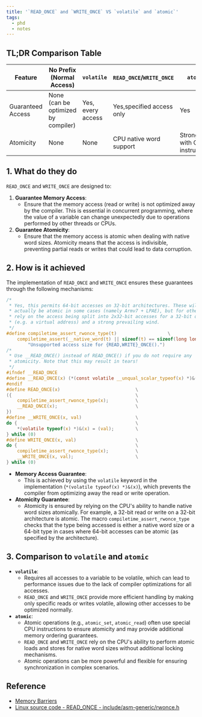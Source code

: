```yaml
---
title: '`READ_ONCE` and `WRITE_ONCE` VS `volatile` and `atomic`'
tags:
  - phd
  - notes
---
```


## TL;DR Comparison Table
| Feature                | No Prefix (Normal Access) | `volatile`               | `READ_ONCE`/`WRITE_ONCE` | `atomic`                 |
|------------------------|---------------------------|--------------------------|--------------------------|--------------------------|
| Guaranteed Access      | None (can be optimized by compiler) | Yes, every access                      | Yes,specified access only                      | Yes                      |
| Atomicity              | None                      | None                     | CPU native word support  | Strong, with CPU instructions |
## 1. What do they do
`READ_ONCE` and `WRITE_ONCE` are designed to:
1. **Guarantee Memory Access**:
   - Ensure that the memory access (read or write) is not optimized away by the compiler. This is essential in concurrent programming, where the value of a variable can change unexpectedly due to operations performed by other threads or CPUs.
2. **Guarantee Atomicity**:
   - Ensure that the memory access is atomic when dealing with native word sizes. Atomicity means that the access is indivisible, preventing partial reads or writes that could lead to data corruption.
## 2. How is it achieved
The implementation of `READ_ONCE` and `WRITE_ONCE` ensures these guarantees through the following mechanisms:
```c
/*
 * Yes, this permits 64-bit accesses on 32-bit architectures. These will
 * actually be atomic in some cases (namely Armv7 + LPAE), but for others we
 * rely on the access being split into 2x32-bit accesses for a 32-bit quantity
 * (e.g. a virtual address) and a strong prevailing wind.
 */
#define compiletime_assert_rwonce_type(t)					\
	compiletime_assert(__native_word(t) || sizeof(t) == sizeof(long long),	\
		"Unsupported access size for {READ,WRITE}_ONCE().")
/*
 * Use __READ_ONCE() instead of READ_ONCE() if you do not require any
 * atomicity. Note that this may result in tears!
 */
#ifndef __READ_ONCE
#define __READ_ONCE(x) (*(const volatile __unqual_scalar_typeof(x) *)&(x))
#endif
#define READ_ONCE(x)                            \
({                                              \
    compiletime_assert_rwonce_type(x);          \
    __READ_ONCE(x);                             \
})
#define __WRITE_ONCE(x, val)                    \
do {                                            \
    *(volatile typeof(x) *)&(x) = (val);        \
} while (0)
#define WRITE_ONCE(x, val)                      \
do {                                            \
    compiletime_assert_rwonce_type(x);          \
    __WRITE_ONCE(x, val);                       \
} while (0)
```
- **Memory Access Guarantee**:
  - This is achieved by using the `volatile` keyword in the implementation (`*(volatile typeof(x) *)&(x)`), which prevents the compiler from optimizing away the read or write operation.
- **Atomicity Guarantee**:
  - Atomicity is ensured by relying on the CPU's ability to handle native word sizes atomically. For example, a 32-bit read or write on a 32-bit architecture is atomic. The macro `compiletime_assert_rwonce_type` checks that the type being accessed is either a native word size or a 64-bit type in cases where 64-bit accesses can be atomic (as specified by the architecture).
## 3. Comparison to `volatile` and `atomic`
- **`volatile`**:
  - Requires all accesses to a variable to be volatile, which can lead to performance issues due to the lack of compiler optimizations for all accesses.
  - `READ_ONCE` and `WRITE_ONCE` provide more efficient handling by making only specific reads or writes volatile, allowing other accesses to be optimized normally.
- **`atomic`**:
  - Atomic operations (e.g., `atomic_set`, `atomic_read`) often use special CPU instructions to ensure atomicity and may provide additional memory ordering guarantees.
  - `READ_ONCE` and `WRITE_ONCE` rely on the CPU's ability to perform atomic loads and stores for native word sizes without additional locking mechanisms.
  - Atomic operations can be more powerful and flexible for ensuring synchronization in complex scenarios.
## Reference
- [Memory Barriers](https://docs.kernel.org/core-api/wrappers/memory-barriers.html)
- [Linux source code - READ_ONCE - include/asm-generic/rwonce.h](https://elixir.bootlin.com/linux/v6.16/source/include/asm-generic/rwonce.h#L47)